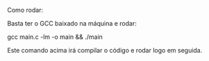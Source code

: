 Como rodar:

Basta ter o GCC baixado na máquina e rodar:

gcc main.c -lm -o main && ./main

Este comando acima irá compilar o código e rodar logo em seguida.